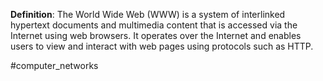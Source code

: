 **Definition**: The World Wide Web (WWW) is a system of interlinked hypertext documents and multimedia content that is accessed via the Internet using web browsers. It operates over the Internet and enables users to view and interact with web pages using protocols such as HTTP.

#computer_networks 